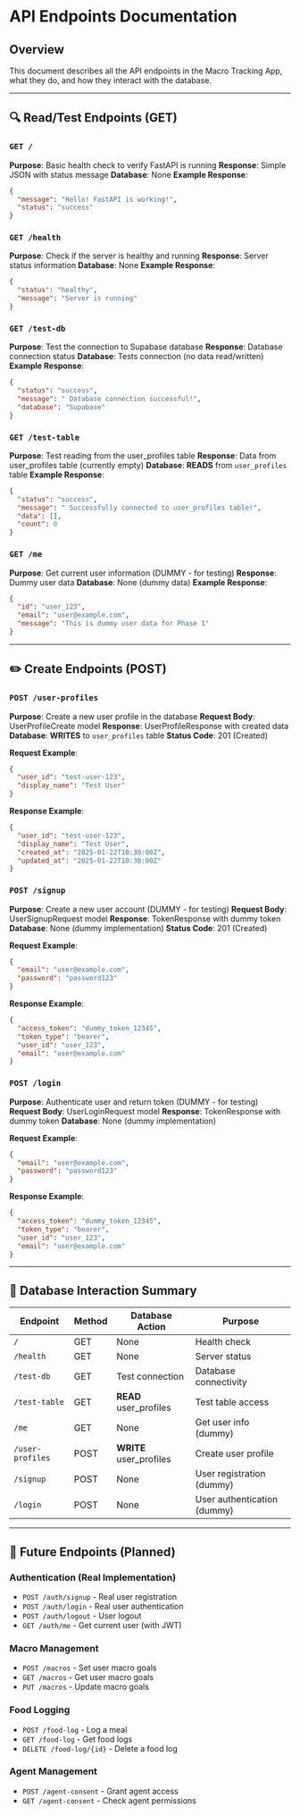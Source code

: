 # API Endpoints Documentation

## Overview
This document describes all the API endpoints in the Macro Tracking App, what they do, and how they interact with the database.

---

## 🔍 Read/Test Endpoints (GET)

### `GET /`
**Purpose**: Basic health check to verify FastAPI is running
**Response**: Simple JSON with status message
**Database**: None
**Example Response**:
```json
{
  "message": "Hello! FastAPI is working!",
  "status": "success"
}
```

### `GET /health`
**Purpose**: Check if the server is healthy and running
**Response**: Server status information
**Database**: None
**Example Response**:
```json
{
  "status": "healthy",
  "message": "Server is running"
}
```

### `GET /test-db`
**Purpose**: Test the connection to Supabase database
**Response**: Database connection status
**Database**: Tests connection (no data read/written)
**Example Response**:
```json
{
  "status": "success",
  "message": " Database connection successful!",
  "database": "Supabase"
}
```

### `GET /test-table`
**Purpose**: Test reading from the user_profiles table
**Response**: Data from user_profiles table (currently empty)
**Database**: **READS** from `user_profiles` table
**Example Response**:
```json
{
  "status": "success",
  "message": " Successfully connected to user_profiles table!",
  "data": [],
  "count": 0
}
```

### `GET /me`
**Purpose**: Get current user information (DUMMY - for testing)
**Response**: Dummy user data
**Database**: None (dummy data)
**Example Response**:
```json
{
  "id": "user_123",
  "email": "user@example.com",
  "message": "This is dummy user data for Phase 1"
}
```

---

## ✏️ Create Endpoints (POST)

### `POST /user-profiles`
**Purpose**: Create a new user profile in the database
**Request Body**: UserProfileCreate model
**Response**: UserProfileResponse with created data
**Database**: **WRITES** to `user_profiles` table
**Status Code**: 201 (Created)

**Request Example**:
```json
{
  "user_id": "test-user-123",
  "display_name": "Test User"
}
```

**Response Example**:
```json
{
  "user_id": "test-user-123",
  "display_name": "Test User",
  "created_at": "2025-01-22T10:30:00Z",
  "updated_at": "2025-01-22T10:30:00Z"
}
```

### `POST /signup`
**Purpose**: Create a new user account (DUMMY - for testing)
**Request Body**: UserSignupRequest model
**Response**: TokenResponse with dummy token
**Database**: None (dummy implementation)
**Status Code**: 201 (Created)

**Request Example**:
```json
{
  "email": "user@example.com",
  "password": "password123"
}
```

**Response Example**:
```json
{
  "access_token": "dummy_token_12345",
  "token_type": "bearer",
  "user_id": "user_123",
  "email": "user@example.com"
}
```

### `POST /login`
**Purpose**: Authenticate user and return token (DUMMY - for testing)
**Request Body**: UserLoginRequest model
**Response**: TokenResponse with dummy token
**Database**: None (dummy implementation)

**Request Example**:
```json
{
  "email": "user@example.com",
  "password": "password123"
}
```

**Response Example**:
```json
{
  "access_token": "dummy_token_12345",
  "token_type": "bearer",
  "user_id": "user_123",
  "email": "user@example.com"
}
```

---

## 🔄 Database Interaction Summary

| Endpoint | Method | Database Action | Purpose |
|----------|--------|-----------------|---------|
| `/` | GET | None | Health check |
| `/health` | GET | None | Server status |
| `/test-db` | GET | Test connection | Database connectivity |
| `/test-table` | GET | **READ** user_profiles | Test table access |
| `/me` | GET | None | Get user info (dummy) |
| `/user-profiles` | POST | **WRITE** user_profiles | Create user profile |
| `/signup` | POST | None | User registration (dummy) |
| `/login` | POST | None | User authentication (dummy) |

---

## 🚧 Future Endpoints (Planned)

### Authentication (Real Implementation)
- `POST /auth/signup` - Real user registration
- `POST /auth/login` - Real user authentication
- `POST /auth/logout` - User logout
- `GET /auth/me` - Get current user (with JWT)

### Macro Management
- `POST /macros` - Set user macro goals
- `GET /macros` - Get user macro goals
- `PUT /macros` - Update macro goals

### Food Logging
- `POST /food-log` - Log a meal
- `GET /food-log` - Get food logs
- `DELETE /food-log/{id}` - Delete a food log

### Agent Management
- `POST /agent-consent` - Grant agent access
- `GET /agent-consent` - Check agent permissions 